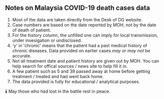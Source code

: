 ## Notes on Malaysia COVID-19 death cases data

1. Most of the data are taken directly from the Desk of DG website.
2. Case numbers are based on the date reported by MOH, not by the date of death of patient.
3. For the history column, the unfilled one can imply for local transmission, under invesigation or undisclosed.
4. 'y' in 'chronic' means that the patient had a past medical history of chronic diseases. Data provided on earlier cases *may or may not* be accurate.
5. Not all treatment date and patient history are given out by MOH. You can help search for offical sources / news site to help fill it in.
6. A few patient such as 5 and 39 passed away at home before getting treatment / treated and had went back home.
7. The data provided is fully for educational / analytical purposes.

🕯️ May those who had lost in the battle rest in peace.
